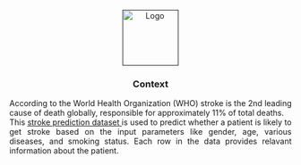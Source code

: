 <p align="center">
  <a href="">
    <img src="https://www.newcastle.edu.au/__data/assets/image/0011/838982/varieties/gallery_slide.jpg" alt="Logo" width=100 height=100>
  </a>
  <h3 align="center">Context</h3>

  <p align="justify">
    According to the World Health Organization (WHO) stroke is the 2nd leading cause of death globally, responsible for approximately 11% of total deaths.
    <br>
    This <a href="https://www.kaggle.com/datasets/fedesoriano/stroke-prediction-dataset/data">stroke prediction dataset </a> is used to predict whether a patient is likely to get stroke based on the input parameters like gender, age, various diseases, and smoking status. Each row in the data provides relavant information about the patient. 
    <br>
  </p>

</p>